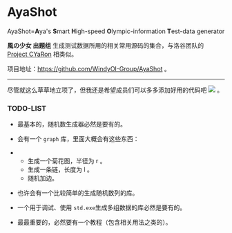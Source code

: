 # AyaShot

AyaShot=**A**ya's **S**mart **H**igh-speed **O**lympic-information **T**est-data generator

**風の少女 出题组** 生成测试数据所用的相关常用源码的集合，与洛谷团队的 [Project CYaRon](https://github.com/luogu-dev/cyaron) 相类似。

项目地址：https://github.com/WindyOI-Group/AyaShot 。

---

尽管就这么草草地立项了，但我还是希望成员们可以多多添加好用的代码吧 ![](https://啧.tk/kel) 。

### TODO-LIST

- 最基本的，随机数生成器必然是要有的。
- 会有一个 `graph` 库，里面大概会有这些东西：
- - 生成一个菊花图，半径为 r 。
  - 生成一条链，长度为 l 。
  - 随机加边。

- 也许会有一个比较简单的生成随机数列的库。
- 一个用于调试、使用 `std.exe`生成多组数据的库必然是要有的。

- 最最重要的，必然要有一个教程（包含相关用法之类的）。

